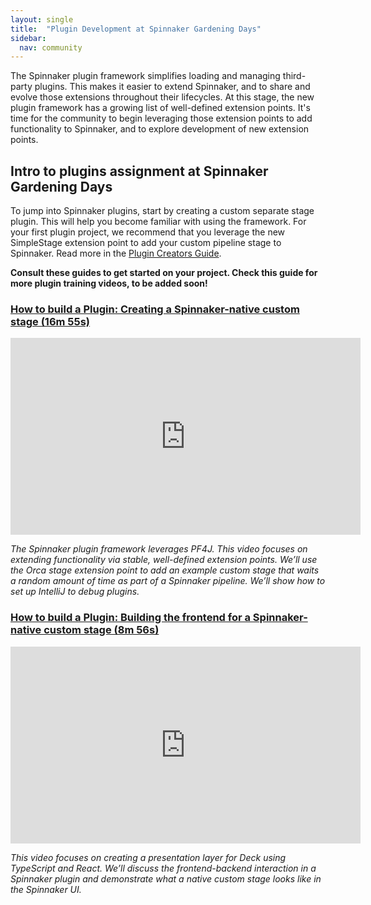 ```yaml
---
layout: single
title:  "Plugin Development at Spinnaker Gardening Days"
sidebar:
  nav: community
---
```

The Spinnaker plugin framework simplifies loading and managing third-party plugins. This makes it easier to extend Spinnaker, and to share and evolve those extensions throughout their lifecycles. At this stage, the new plugin framework has a growing list of well-defined extension points. It's time for the community to begin leveraging those extension points to add functionality to Spinnaker, and to explore development of new extension points.

## Intro to plugins assignment at Spinnaker Gardening Days

To jump into Spinnaker plugins, start by creating a custom separate stage plugin. This will help you become familiar with using the framework. For your first plugin project, we recommend that you leverage the new SimpleStage extension point to add your custom pipeline stage to Spinnaker. Read more in the [Plugin Creators Guide](https://www.spinnaker.io/guides/developer/plugin-creators/).

__Consult these guides to get started on your project. Check this guide for more plugin training videos, to be added soon!__

### <a href="https://youtu.be/b7BmMY1kR10" target="_blank">How to build a Plugin: Creating a Spinnaker-native custom stage (16m 55s)</a>

<iframe width="560" height="315" src="https://www.youtube.com/embed/b7BmMY1kR10" frameborder="0" allowfullscreen></iframe>

_The Spinnaker plugin framework leverages PF4J. This video focuses on extending functionality via stable, well-defined extension points. We’ll use the Orca stage extension point to add an example custom stage that waits a random amount of time as part of a Spinnaker pipeline. We’ll show how to set up IntelliJ to debug plugins._

### <a href="https://www.youtube.com/u9NVlG58NYo" target="_blank">How to build a Plugin: Building the frontend for a Spinnaker-native custom stage (8m 56s)</a>

<iframe width="560" height="315" src="https://www.youtube.com/embed/u9NVlG58NYo" frameborder="0" allowfullscreen></iframe>

_This video focuses on creating a presentation layer for Deck using TypeScript and React. We’ll discuss the frontend-backend interaction in a Spinnaker plugin and demonstrate what a native custom stage looks like in the Spinnaker UI._

